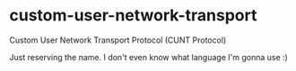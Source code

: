 # custom-user-network-transport

Custom User Network Transport Protocol (CUNT Protocol)

Just reserving the name. I don't even know what language I'm gonna use :)
